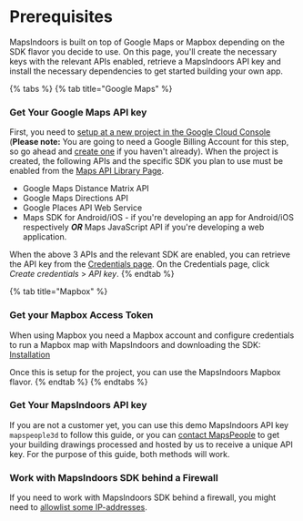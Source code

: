 # Prerequisites

MapsIndoors is built on top of Google Maps or Mapbox depending on the SDK flavor you decide to use. On this page, you'll create the necessary keys with the relevant APIs enabled, retrieve a MapsIndoors API key and install the necessary dependencies to get started building your own app.



{% tabs %}
{% tab title="Google Maps" %}
### Get Your Google Maps API key[​](https://docs.mapsindoors.com/getting-started/flutter/prerequisites#get-your-google-maps-api-key) <a href="#get-your-google-maps-api-key" id="get-your-google-maps-api-key"></a>

First, you need to [setup at a new project in the Google Cloud Console](https://developers.google.com/maps/gmp-get-started) (**Please note:** You are going to need a Google Billing Account for this step, so go ahead and [create one](https://cloud.google.com/billing/docs/how-to/manage-billing-account#create_a_new_billing_account) if you haven't already). When the project is created, the following APIs and the specific SDK you plan to use must be enabled from the [Maps API Library Page](https://console.cloud.google.com/apis/library?filter=category:maps).

* Google Maps Distance Matrix API
* Google Maps Directions API
* Google Places API Web Service
* Maps SDK for Android/iOS - if you're developing an app for Android/iOS respectively _**OR**_ Maps JavaScript API if you're developing a web application.

When the above 3 APIs and the relevant SDK are enabled, you can retrieve the API key from the [Credentials page](https://console.cloud.google.com/project/_/apiui/credential). On the Credentials page, click _Create credentials_ > _API key_.
{% endtab %}

{% tab title="Mapbox" %}
### Get your Mapbox Access Token[​](https://docs.mapsindoors.com/getting-started/flutter/prerequisites#get-your-mapbox-access-token) <a href="#get-your-mapbox-access-token" id="get-your-mapbox-access-token"></a>

When using Mapbox you need a Mapbox account and configure credentials to run a Mapbox map with MapsIndoors and downloading the SDK: [Installation](https://docs.mapbox.com/android/maps/guides/install/)

Once this is setup for the project, you can use the MapsIndoors Mapbox flavor.
{% endtab %}
{% endtabs %}

### &#x20;<a href="#get-your-mapsindoors-api-key" id="get-your-mapsindoors-api-key"></a>

### Get Your MapsIndoors API key[​](https://docs.mapsindoors.com/getting-started/flutter/prerequisites#get-your-mapsindoors-api-key) <a href="#get-your-mapsindoors-api-key" id="get-your-mapsindoors-api-key"></a>

If you are not a customer yet, you can use this demo MapsIndoors API key `mapspeople3d` to follow this guide, or you can [contact MapsPeople](https://resources.mapspeople.com/contact-us) to get your building drawings processed and hosted by us to receive a unique API key. For the purpose of this guide, both methods will work.

### Work with MapsIndoors SDK behind a Firewall[​](https://docs.mapsindoors.com/getting-started/flutter/prerequisites#work-with-mapsindoors-sdk-behind-a-firewall) <a href="#work-with-mapsindoors-sdk-behind-a-firewall" id="work-with-mapsindoors-sdk-behind-a-firewall"></a>

If you need to work with MapsIndoors SDK behind a firewall, you might need to [allowlist some IP-addresses](https://docs.mapsindoors.com/firewall/).
